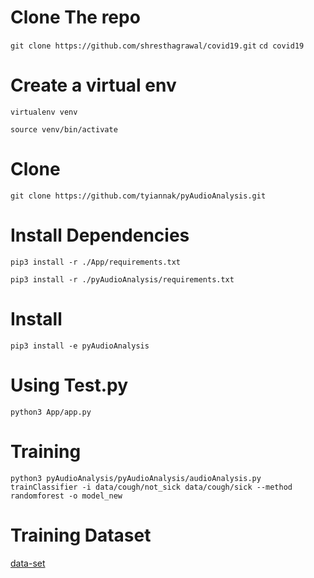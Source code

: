 # Clone The repo
`git clone https://github.com/shresthagrawal/covid19.git`
`cd covid19`

# Create a virtual env
`virtualenv venv`

`source venv/bin/activate`

# Clone 
`git clone https://github.com/tyiannak/pyAudioAnalysis.git`

# Install Dependencies
`pip3 install -r ./App/requirements.txt`

`pip3 install -r ./pyAudioAnalysis/requirements.txt`

# Install
`pip3 install -e pyAudioAnalysis`

# Using Test.py
`python3 App/app.py`

# Training
`python3 pyAudioAnalysis/pyAudioAnalysis/audioAnalysis.py trainClassifier -i data/cough/not_sick data/cough/sick --method randomforest -o model_new`

# Training Dataset
[data-set](https://osf.io/4pt2s/)
